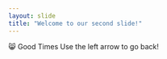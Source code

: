 ```yaml
---
layout: slide
title: "Welcome to our second slide!"
---
```

😸 Good Times
Use the left arrow to go back!
